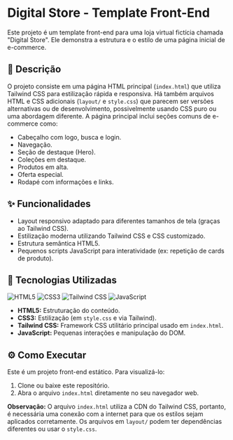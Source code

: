# Digital Store - Template Front-End

Este projeto é um template front-end para uma loja virtual fictícia chamada "Digital Store". Ele demonstra a estrutura e o estilo de uma página inicial de e-commerce.

## 📜 Descrição

O projeto consiste em uma página HTML principal (`index.html`) que utiliza Tailwind CSS para estilização rápida e responsiva. Há também arquivos HTML e CSS adicionais (`layout/` e `style.css`) que parecem ser versões alternativas ou de desenvolvimento, possivelmente usando CSS puro ou uma abordagem diferente. A página principal inclui seções comuns de e-commerce como:

*   Cabeçalho com logo, busca e login.
*   Navegação.
*   Seção de destaque (Hero).
*   Coleções em destaque.
*   Produtos em alta.
*   Oferta especial.
*   Rodapé com informações e links.

## ✨ Funcionalidades

*   Layout responsivo adaptado para diferentes tamanhos de tela (graças ao Tailwind CSS).
*   Estilização moderna utilizando Tailwind CSS e CSS customizado.
*   Estrutura semântica HTML5.
*   Pequenos scripts JavaScript para interatividade (ex: repetição de cards de produto).

## 🚀 Tecnologias Utilizadas

![HTML5](https://img.shields.io/badge/HTML5-E34F26?style=for-the-badge&logo=html5&logoColor=white)
![CSS3](https://img.shields.io/badge/CSS3-1572B6?style=for-the-badge&logo=css3&logoColor=white)
![Tailwind CSS](https://img.shields.io/badge/Tailwind_CSS-38B2AC?style=for-the-badge&logo=tailwind-css&logoColor=white)
![JavaScript](https://img.shields.io/badge/JavaScript-F7DF1E?style=for-the-badge&logo=javascript&logoColor=black)

*   **HTML5:** Estruturação do conteúdo.
*   **CSS3:** Estilização (em `style.css` e via Tailwind).
*   **Tailwind CSS:** Framework CSS utilitário principal usado em `index.html`.
*   **JavaScript:** Pequenas interações e manipulação do DOM.

## ⚙️ Como Executar

Este é um projeto front-end estático. Para visualizá-lo:

1.  Clone ou baixe este repositório.
2.  Abra o arquivo `index.html` diretamente no seu navegador web.

**Observação:** O arquivo `index.html` utiliza a CDN do Tailwind CSS, portanto, é necessária uma conexão com a internet para que os estilos sejam aplicados corretamente. Os arquivos em `layout/` podem ter dependências diferentes ou usar o `style.css`.
